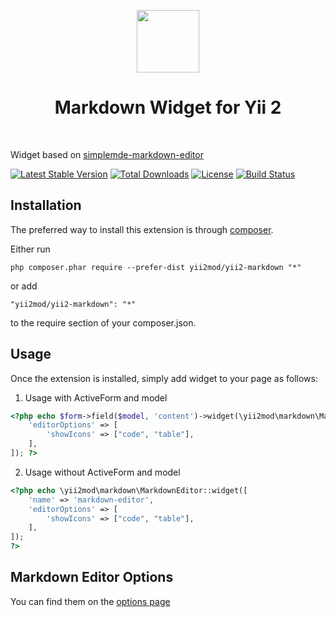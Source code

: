 <p align="center">
    <a href="https://github.com/yiisoft" target="_blank">
        <img src="https://avatars0.githubusercontent.com/u/993323" height="100px">
    </a>
    <h1 align="center">Markdown Widget for Yii 2</h1>
    <br>
</p>

Widget based on [simplemde-markdown-editor](https://github.com/NextStepWebs/simplemde-markdown-editor) 

[![Latest Stable Version](https://poser.pugx.org/yii2mod/yii2-markdown/v/stable)](https://packagist.org/packages/yii2mod/yii2-markdown)
[![Total Downloads](https://poser.pugx.org/yii2mod/yii2-markdown/downloads)](https://packagist.org/packages/yii2mod/yii2-markdown)
[![License](https://poser.pugx.org/yii2mod/yii2-markdown/license)](https://packagist.org/packages/yii2mod/yii2-markdown)
[![Build Status](https://travis-ci.org/yii2mod/yii2-markdown.svg?branch=master)](https://travis-ci.org/yii2mod/yii2-markdown)

Installation 
------------

The preferred way to install this extension is through [composer](http://getcomposer.org/download/).

Either run

```
php composer.phar require --prefer-dist yii2mod/yii2-markdown "*"
```

or add

```
"yii2mod/yii2-markdown": "*"
```

to the require section of your composer.json.

Usage
------------
Once the extension is installed, simply add widget to your page as follows:

1) Usage with ActiveForm and model
```php
<?php echo $form->field($model, 'content')->widget(\yii2mod\markdown\MarkdownEditor::class, [
    'editorOptions' => [
        'showIcons' => ["code", "table"],
    ],
]); ?>
```
2) Usage without ActiveForm and model
```php
<?php echo \yii2mod\markdown\MarkdownEditor::widget([
    'name' => 'markdown-editor',
    'editorOptions' => [
        'showIcons' => ["code", "table"],
    ],
]);
?>
```

Markdown Editor Options 
----------------
You can find them on the [options page](https://github.com/NextStepWebs/simplemde-markdown-editor#configuration)
